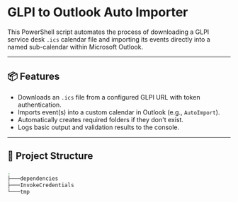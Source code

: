 # GLPI to Outlook Auto Importer

This PowerShell script automates the process of downloading a GLPI service desk `.ics` calendar file and importing its events directly into a named sub-calendar within Microsoft Outlook.

---

## 📦 Features

- Downloads an `.ics` file from a configured GLPI URL with token authentication.
- Imports event(s) into a custom calendar in Outlook (e.g., `AutoImport`).
- Automatically creates required folders if they don't exist.
- Logs basic output and validation results to the console.

---

## 📁 Project Structure
``` bash
.
├───dependencies
├───InvokeCredentials
└───tmp
```
